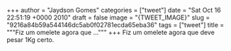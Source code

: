 
+++
author = "Jaydson Gomes"
categories = ["tweet"]
date = "Sat Oct 16 22:51:19 +0000 2010"
draft = false
image = "{TWEET_IMAGE}"
slug = "9216a84b59a544146dc5ab0f02781ecda65eba36"
tags = ["tweet"]
title = """Fiz um omelete agora que ..."""
+++
Fiz um omelete agora que deve pesar 1Kg certo.
